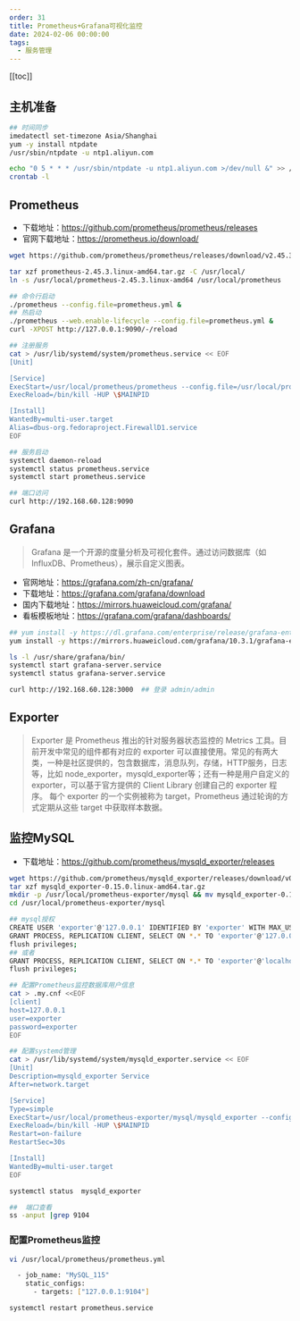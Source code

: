 ```yaml
---
order: 31
title: Prometheus+Grafana可视化监控
date: 2024-02-06 00:00:00
tags: 
  - 服务管理
---
```


[[toc]]

## 主机准备

```bash
## 时间同步
imedatectl set-timezone Asia/Shanghai
yum -y install ntpdate
/usr/sbin/ntpdate -u ntp1.aliyun.com

echo "0 5 * * * /usr/sbin/ntpdate -u ntp1.aliyun.com >/dev/null &" >> /var/spool/cron/root
crontab -l
```

## Prometheus

- 下载地址：<https://github.com/prometheus/prometheus/releases>
- 官网下载地址：<https://prometheus.io/download/>

```bash
wget https://github.com/prometheus/prometheus/releases/download/v2.45.3/prometheus-2.45.3.linux-amd64.tar.gz

tar xzf prometheus-2.45.3.linux-amd64.tar.gz -C /usr/local/
ln -s /usr/local/prometheus-2.45.3.linux-amd64 /usr/local/prometheus

## 命令行启动
./prometheus --config.file=prometheus.yml &
## 热启动 
./prometheus --web.enable-lifecycle --config.file=prometheus.yml &
curl -XPOST http://127.0.0.1:9090/-/reload

## 注册服务
cat > /usr/lib/systemd/system/prometheus.service << EOF
[Unit]

[Service]
ExecStart=/usr/local/prometheus/prometheus --config.file=/usr/local/prometheus/prometheus.yml
ExecReload=/bin/kill -HUP \$MAINPID

[Install]
WantedBy=multi-user.target
Alias=dbus-org.fedoraproject.FirewallD1.service
EOF

## 服务启动
systemctl daemon-reload
systemctl status prometheus.service
systemctl start prometheus.service

## 端口访问
curl http://192.168.60.128:9090
```

## Grafana

> Grafana 是一个开源的度量分析及可视化套件。通过访问数据库（如InfluxDB、Prometheus），展示自定义图表。

- 官网地址：<https://grafana.com/zh-cn/grafana/>
- 下载地址：<https://grafana.com/grafana/download>
- 国内下载地址：<https://mirrors.huaweicloud.com/grafana/>
- 看板模板地址：<https://grafana.com/grafana/dashboards/>

```bash
## yum install -y https://dl.grafana.com/enterprise/release/grafana-enterprise-10.3.1-1.x86_64.rpm
yum install -y https://mirrors.huaweicloud.com/grafana/10.3.1/grafana-enterprise-10.3.1-1.x86_64.rpm

ls -l /usr/share/grafana/bin/
systemctl start grafana-server.service
systemctl status grafana-server.service

curl http://192.168.60.128:3000  ## 登录 admin/admin

```

## Exporter

> Exporter 是 Prometheus 推出的针对服务器状态监控的 Metrics 工具。目前开发中常见的组件都有对应的 exporter 可以直接使用。常见的有两大类，一种是社区提供的，包含数据库，消息队列，存储，HTTP服务，日志等，比如 node_exporter，mysqld_exporter等；还有一种是用户自定义的 exporter，可以基于官方提供的 Client Library 创建自己的 exporter 程序。
每个 exporter 的一个实例被称为 target，Prometheus 通过轮询的方式定期从这些 target 中获取样本数据。

## 监控MySQL

- 下载地址：<https://github.com/prometheus/mysqld_exporter/releases>

```bash
wget https://github.com/prometheus/mysqld_exporter/releases/download/v0.15.0/mysqld_exporter-0.15.0.linux-amd64.tar.gz
tar xzf mysqld_exporter-0.15.0.linux-amd64.tar.gz
mkdir -p /usr/local/prometheus-exporter/mysql && mv mysqld_exporter-0.15.0.linux-amd64/mysqld_exporter /usr/local/prometheus-exporter/mysql/
cd /usr/local/prometheus-exporter/mysql

## mysql授权
CREATE USER 'exporter'@'127.0.0.1' IDENTIFIED BY 'exporter' WITH MAX_USER_CONNECTIONS 3;
GRANT PROCESS, REPLICATION CLIENT, SELECT ON *.* TO 'exporter'@'127.0.0.1';
flush privileges;
## 或者
GRANT PROCESS, REPLICATION CLIENT, SELECT ON *.* TO 'exporter'@'localhost' IDENTIFIED BY 'expoter12Ssdc3' WITH MAX_USER_CONNECTIONS 3;
flush privileges;

## 配置Prometheus监控数据库用户信息
cat > .my.cnf <<EOF
[client]
host=127.0.0.1
user=exporter
password=exporter
EOF

## 配置systemd管理
cat > /usr/lib/systemd/system/mysqld_exporter.service << EOF
[Unit]
Description=mysqld_exporter Service
After=network.target

[Service]
Type=simple
ExecStart=/usr/local/prometheus-exporter/mysql/mysqld_exporter --config.my-cnf=/usr/local/prometheus-exporter/mysql/.my.cnf
ExecReload=/bin/kill -HUP \$MAINPID
Restart=on-failure
RestartSec=30s

[Install]
WantedBy=multi-user.target
EOF

systemctl status  mysqld_exporter

##  端口查看
ss -anput |grep 9104
```

### 配置Prometheus监控

```bash
vi /usr/local/prometheus/prometheus.yml

  - job_name: "MySQL_115"
    static_configs:
      - targets: ["127.0.0.1:9104"]

systemctl restart prometheus.service
```
